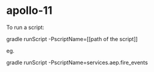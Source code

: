 # apollo-11

To run a script:

gradle runScript -PscriptName=[[path of the script]]

eg.

gradle runScript -PscriptName=services.aep.fire_events

